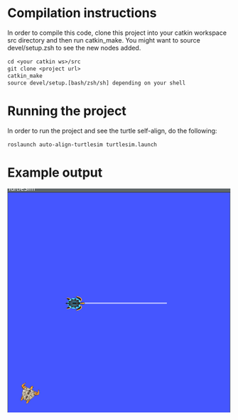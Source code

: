 # Compilation instructions
In order to compile this code, clone this project into your catkin workspace src directory and then run catkin_make. You might want to source devel/setup.zsh to see the new nodes added.
```
cd <your catkin ws>/src
git clone <project url>
catkin_make
source devel/setup.[bash/zsh/sh] depending on your shell
```

# Running the project
In order to run the project and see the turtle self-align, do the following:
```
roslaunch auto-align-turtlesim turtlesim.launch
```

# Example output
![](https://github.com/jaskirat1208/turtlebot-polaris/blob/main/extras/following_turtlebot.gif)
